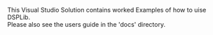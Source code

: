 This Visual Studio Solution contains worked Examples of how to uise DSPLib.  
Please also see the users guide in the 'docs' directory.  
